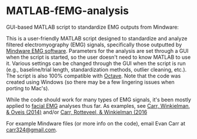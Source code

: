 # MATLAB-fEMG-analysis
GUI-based MATLAB script to standardize EMG outputs from Mindware:

This is a user-friendly MATLAB script designed to standardize and analyze filtered electromyography (EMG) signals, specifically those outputted by [Mindware EMG software](https://www.mindwaretech.com/product_detail.asp?ItemID=557).  Parameters for the analysis are set through a GUI when the script is started, so the user doesn't need to know MATLAB to use it.  Various settings can be changed through the GUI when the script is run (e.g., baseline/trial length, standardization methods, outlier cleaning, etc.).  The script is also 100% compatible with [Octave](https://www.gnu.org/software/octave/).  Note that the code was created using Windows (so there may be a few lingering issues when porting to Mac's).

While the code should work for many types of EMG signals, it's been mostly applied to [facial EMG](https://en.wikipedia.org/wiki/Facial_electromyography) analyses thus far.  As examples, see [Carr, Winkielman, & Oveis (2014)](https://evanwalkercarr.weebly.com/uploads/3/2/3/1/32319711/carrwinkielmanoveis2013_jepg_msfinalpub.pdf) and/or [Carr, Rotteveel, & Winkielman (2016](https://evanwalkercarr.weebly.com/uploads/3/2/3/1/32319711/carr_rotteveel___winkielman__2016__-_emotion.pdf)

For example Mindware files (or more info on the code), email Evan Carr at carr324@gmail.com.
